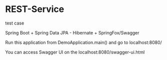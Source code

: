 # REST-Service
test case

Spring Boot + Spring Data JPA - Hibernate + SpringFox/Swagger

Run this application from DemoApplication.main() and go to localhost:8080/

You can access Swagger UI on the localhost:8080/swagger-ui.html
